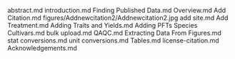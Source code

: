 abstract.md
introduction.md
Finding Published Data.md
Overview.md
Add Citation.md
figures/Addnewcitation2/Addnewcitation2.jpg
add site.md
Add Treatment.md
Adding Traits and Yields.md
Adding PFTs Species Cultivars.md
bulk upload.md
QAQC.md
Extracting Data From Figures.md
stat conversions.md
unit conversions.md
Tables.md
license-citation.md
Acknowledgements.md
